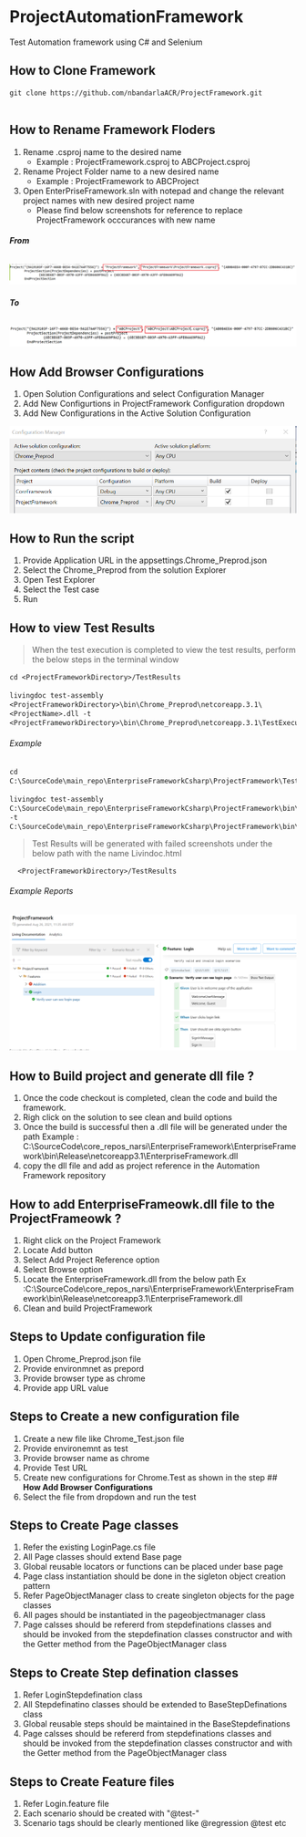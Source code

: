 # **ProjectAutomationFramework**
Test Automation framework using C# and Selenium

## **How to Clone Framework**

```
git clone https://github.com/nbandarlaACR/ProjectFramework.git


```
## **How to Rename Framework Floders**
1. Rename .csproj name to the desired name 
   - Example : ProjectFramework.csproj to ABCProject.csproj
2. Rename Project Folder name to a new desired name
   - Example : ProjectFramework to ABCProject
3. Open EnterPriseFramework.sln with notepad and change the relevant project names with new desired project name
   - Please find below screenshots for reference to  replace ProjectFramework occcurances with new name

###### **From**
![This is an image](/images/old_proj_name.png)

###### **To**
![This is an image](/images/new_proj_name.png)

## **How Add Browser Configurations**
1. Open Solution Configurations and select Configuration Manager
2. Add New Configurtions in ProjectFramework Configuration dropdown
3. Add New Configurations in the Active Solution Configuration

![This is an image](/images/configurations.png)

## **How to Run the script**
1. Provide Application URL in the appsettings.Chrome_Preprod.json
2. Select the Chrome_Preprod from the solution Explorer
3. Open Test Explorer
4. Select the Test case
5. Run

## **How to view Test Results**
> When the test execution is completed to view the test results, perform the below steps in the terminal window

```
cd <ProjectFrameworkDirectory>/TestResults

livingdoc test-assembly <ProjectFrameworkDirectory>\bin\Chrome_Preprod\netcoreapp.3.1\<ProjectName>.dll -t <ProjectFrameworkDirectory>\bin\Chrome_Preprod\netcoreapp.3.1\TestExecution.json
```

###### Example
```
cd C:\SourceCode\main_repo\EnterpriseFrameworkCsharp\ProjectFramework\TestResults

livingdoc test-assembly C:\SourceCode\main_repo\EnterpriseFrameworkCsharp\ProjectFramework\bin\Chrome_Preprod\netcoreapp3.1\ProjectFramework.dll -t C:\SourceCode\main_repo\EnterpriseFrameworkCsharp\ProjectFramework\bin\Chrome_Preprod\netcoreapp3.1\TestExecution.json
```
> Test Results will be generated with failed screenshots under the below path with the name Livindoc.html
```
  <ProjectFrameworkDirectory>/TestResults
```


###### Example Reports
![Example Reports](/images/example-reports.png)

## **How to Build project and generate dll file ?**
1. Once the code checkout is completed, clean the code and build the framework. 
2. Righ click on the solution to see clean and build options
3. Once the build is successful then a .dll file will be generated under the path
   Example :  C:\SourceCode\core_repos_narsi\EnterpriseFramework\EnterpriseFramework\bin\Release\netcoreapp3.1\EnterpriseFramework.dll
4. copy the dll file and add as project reference in the Automation Framework repository


## **How to add EnterpriseFrameowk.dll file to the ProjectFrameowk ?**
1. Right click on the Project Framework
2. Locate Add button
3. Select Add Project Reference option
4. Select Browse option
5. Locate the EnterpriseFramework.dll from the below path 
   Ex :C:\SourceCode\core_repos_narsi\EnterpriseFramework\EnterpriseFramework\bin\Release\netcoreapp3.1\EnterpriseFramework.dll
6. Clean and build ProjectFramework

## **Steps to Update configuration file**
1. Open Chrome_Preprod.json file
2. Provide environmnet as prepord
3. Provide browser type as chrome
4. Provide app URL value

## **Steps to Create a new configuration file**
1. Create a new file like Chrome_Test.json file
2. Provide environemnt as test
3. Provide browser name as chrome
4. Provide Test URL
5. Create new configurations for Chrome.Test as shown in the step ## **How Add Browser Configurations**
6. Select the file from dropdown and run the test

## **Steps to Create Page classes**
1. Refer the existing LoginPage.cs file
2. All Page classes should extend Base page
3. Global reusable locators or functions can be placed under base page
4. Page class instantiation should be done in the sigleton object creation pattern
5. Refer PageObjectManager class to create singleton objects for the page classes
6. All pages should be instantiated in the pageobjectmanager class
7. Page calsses should be refererd from stepdefinations classes and should be invoked from the stepdefination classes constructor and with the Getter method from the PageObjectManager class

## **Steps to Create Step defination classes**
1. Refer LoginStepdefination class
2. All Stepdefinatino classes should be extended to BaseStepDefinations class
3. Global reusable steps should be maintained in the BaseStepdefinations
4. Page calsses should be refererd from stepdefinations classes and should be invoked from the stepdefination classes constructor and with the Getter method from the PageObjectManager class 

## **Steps to Create Feature files**
1. Refer Login.feature file
2. Each scenario should be created with "@test-<scenario-short-name>"
3. Scenario tags should be clearly mentioned like @regression @test etc

